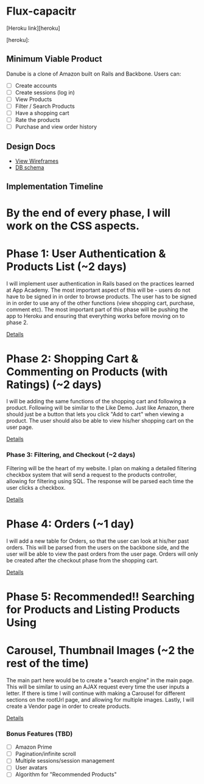 # Flux-capacitr

[Heroku link][heroku]

[heroku]:

## Minimum Viable Product
Danube is a clone of Amazon built on Rails and Backbone. Users can:

- [ ] Create accounts
- [ ] Create sessions (log in)
- [ ] View Products
- [ ] Filter / Search Products
- [ ] Have a shopping cart
- [ ] Rate the products
- [ ] Purchase and view order history

## Design Docs
* [View Wireframes][views]
* [DB schema][schema]

[views]: ./docs/views.md
[schema]: ./docs/schema.md

## Implementation Timeline
# By the end of every phase, I will work on the CSS aspects.

# Phase 1: User Authentication & Products List (~2 days)
I will implement user authentication in Rails based on the practices learned at
App Academy. The most important aspect of this will be - users do not have to be signed in in order to browse products. The user has to be signed in in order to use any of the other functions (view shopping cart, purchase, comment etc). The most important part of this phase will be pushing the app to Heroku and
ensuring that everything works before moving on to phase 2.

[Details][phase-one]

# Phase 2: Shopping Cart & Commenting on Products (with Ratings) (~2 days)
I will be adding the same functions of the shopping cart and following a
product. Following will be similar to the Like Demo. Just like Amazon, there
should just be a button that lets you click "Add to cart" when viewing a
product. The user should also be able to view his/her shopping cart on the user
page.

[Details][phase-two]

### Phase 3: Filtering, and Checkout  (~2 days)
Filtering will be the heart of my website. I plan on making a detailed filtering
checkbox system that will send a request to the products controller, allowing
for filtering using SQL. The response will be parsed each time the user clicks
a checkbox.

[Details][phase-three]

# Phase 4: Orders (~1 day)
I will add a new table for Orders, so that the user can look at his/her past
orders. This will be parsed from the users on the backbone side, and the user
will be able to view the past orders from the user page. Orders will only be
created after the checkout phase from the shopping cart.

[Details][phase-four]

# Phase 5: Recommended!! Searching for Products and Listing Products Using
# Carousel, Thumbnail Images (~2 the rest of the time)
The main part here would be to create a "search engine" in the main page. This
will be similar to using an AJAX request every time the user inputs a letter.
If there is time I will continue with making a Carousel for different sections
on the rootUrl page, and allowing for multiple images. Lastly, I will create
a Vendor page in order to create products.

[Details][phase-five]

### Bonus Features (TBD)
- [ ] Amazon Prime
- [ ] Pagination/infinite scroll
- [ ] Multiple sessions/session management
- [ ] User avatars
- [ ] Algorithm for "Recommended Products"

[phase-one]: ./docs/phases/phase1.md
[phase-two]: ./docs/phases/phase2.md
[phase-three]: ./docs/phases/phase3.md
[phase-four]: ./docs/phases/phase4.md
[phase-five]: ./docs/phases/phase5.md
